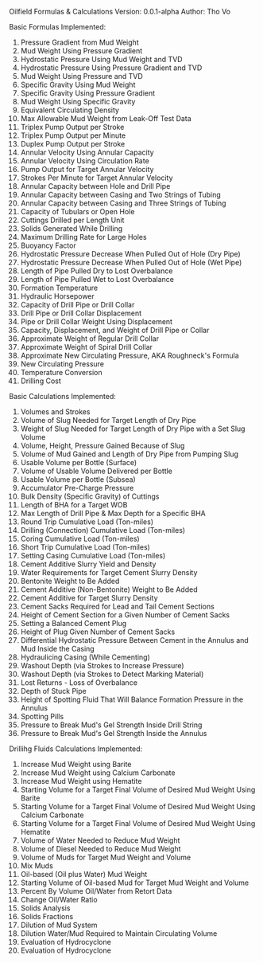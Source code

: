 Oilfield Formulas & Calculations
Version: 0.0.1-alpha
Author: Tho Vo

Basic Formulas Implemented:
1. Pressure Gradient from Mud Weight
2. Mud Weight Using Pressure Gradient
3. Hydrostatic Pressure Using Mud Weight and TVD
4. Hydrostatic Pressure Using Pressure Gradient and TVD
5. Mud Weight Using Pressure and TVD
6. Specific Gravity Using Mud Weight
7. Specific Gravity Using Pressure Gradient
8. Mud Weight Using Specific Gravity
9. Equivalent Circulating Density
10. Max Allowable Mud Weight from Leak-Off Test Data
11. Triplex Pump Output per Stroke
12. Triplex Pump Output per Minute
13. Duplex Pump Output per Stroke
14. Annular Velocity Using Annular Capacity
15. Annular Velocity Using Circulation Rate
16. Pump Output for Target Annular Velocity
17. Strokes Per Minute for Target Annular Velocity
18. Annular Capacity between Hole and Drill Pipe
19. Annular Capacity between Casing and Two Strings of Tubing
20. Annular Capacity between Casing and Three Strings of Tubing
21. Capacity of Tubulars or Open Hole
22. Cuttings Drilled per Length Unit
23. Solids Generated While Drilling
24. Maximum Drilling Rate for Large Holes
25. Buoyancy Factor
26. Hydrostatic Pressure Decrease When Pulled Out of Hole (Dry Pipe)
27. Hydrostatic Pressure Decrease When Pulled Out of Hole (Wet Pipe)
28. Length of Pipe Pulled Dry to Lost Overbalance
29. Length of Pipe Pulled Wet to Lost Overbalance
30. Formation Temperature
31. Hydraulic Horsepower
32. Capacity of Drill Pipe or Drill Collar
33. Drill Pipe or Drill Collar Displacement
34. Pipe or Drill Collar Weight Using Displacement
35. Capacity, Displacement, and Weight of Drill Pipe or Collar
36. Approximate Weight of Regular Drill Collar
37. Approximate Weight of Spiral Drill Collar
38. Approximate New Circulating Pressure, AKA Roughneck's Formula
39. New Circulating Pressure
40. Temperature Conversion
41. Drilling Cost

Basic Calculations Implemented:
1. Volumes and Strokes
2. Volume of Slug Needed for Target Length of Dry Pipe
3. Weight of Slug Needed for Target Length of Dry Pipe with a Set Slug Volume
4. Volume, Height, Pressure Gained Because of Slug
5. Volume of Mud Gained and Length of Dry Pipe from Pumping Slug
6. Usable Volume per Bottle (Surface)
7. Volume of Usable Volume Delivered per Bottle
8. Usable Volume per Bottle (Subsea)
9. Accumulator Pre-Charge Pressure
10. Bulk Density (Specific Gravity) of Cuttings
11. Length of BHA for a Target WOB
12. Max Length of Drill Pipe & Max Depth for a Specific BHA
13. Round Trip Cumulative Load (Ton-miles)
14. Drilling (Connection) Cumulative Load (Ton-miles)
15. Coring Cumulative Load (Ton-miles)
16. Short Trip Cumulative Load (Ton-miles)
17. Setting Casing Cumulative Load (Ton-miles)
18. Cement Additive Slurry Yield and Density
19. Water Requirements for Target Cement Slurry Density
20. Bentonite Weight to Be Added
21. Cement Additive (Non-Bentonite) Weight to Be Added
22. Cement Additive for Target Slurry Density
23. Cement Sacks Required for Lead and Tail Cement Sections
24. Height of Cement Section for a Given Number of Cement Sacks
25. Setting a Balanced Cement Plug
26. Height of Plug Given Number of Cement Sacks
27. Differential Hydrostatic Pressure Between Cement in the Annulus and Mud Inside the Casing
28. Hydraulicing Casing (While Cementing)
29. Washout Depth (via Strokes to Increase Pressure)
30. Washout Depth (via Strokes to Detect Marking Material)
31. Lost Returns - Loss of Overbalance
32. Depth of Stuck Pipe
33. Height of Spotting Fluid That Will Balance Formation Pressure in the Annulus
34. Spotting Pills
35. Pressure to Break Mud's Gel Strength Inside Drill String
36. Pressure to Break Mud's Gel Strength Inside the Annulus

Drillihg Fluids Calculations Implemented:
1. Increase Mud Weight using Barite
2. Increase Mud Weight using Calcium Carbonate
3. Increase Mud Weight using Hematite
4. Starting Volume for a Target Final Volume of Desired Mud Weight Using Barite
5. Starting Volume for a Target Final Volume of Desired Mud Weight Using Calcium Carbonate
6. Starting Volume for a Target Final Volume of Desired Mud Weight Using Hematite
7. Volume of Water Needed to Reduce Mud Weight
8. Volume of Diesel Needed to Reduce Mud Weight
9. Volume of Muds for Target Mud Weight and Volume
10. Mix Muds
11. Oil-based (Oil plus Water) Mud Weight
12. Starting Volume of Oil-based Mud for Target Mud Weight and Volume
13. Percent By Volume Oil/Water from Retort Data
14. Change Oil/Water Ratio
15. Solids Analysis
16. Solids Fractions
17. Dilution of Mud System
18. Dilution Water/Mud Required to Maintain Circulating Volume
19. Evaluation of Hydrocyclone
20. Evaluation of Hydrocyclone
